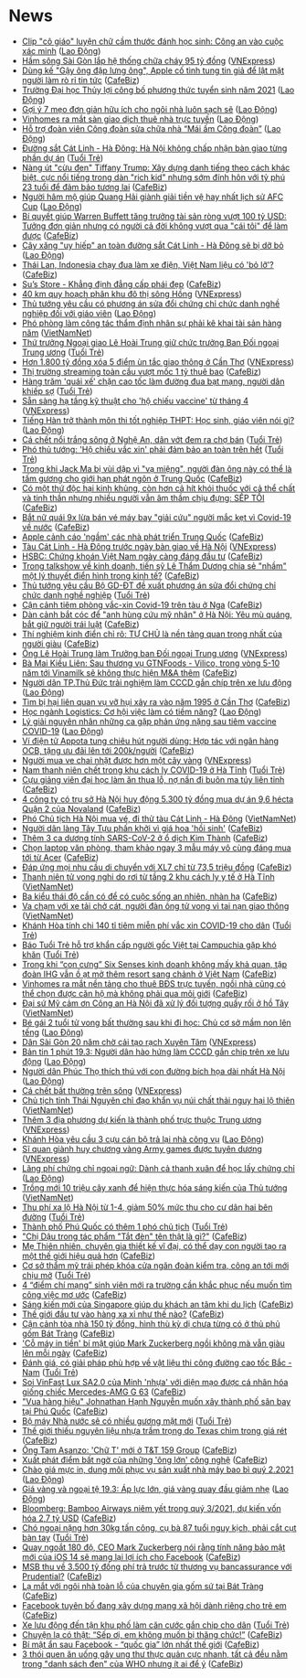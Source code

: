 # News

- [Clip &quot;cô giáo&quot; luyện chữ cầm thước đánh học sinh: Công an vào cuộc xác minh](https://laodong.vn/xa-hoi/clip-co-giao-luyen-chu-cam-thuoc-danh-hoc-sinh-cong-an-vao-cuoc-xac-minh-890794.ldo) ([Lao Động](https://laodong.vn))
- [Hầm sông Sài Gòn lắp hệ thống chữa cháy 95 tỷ đồng](https://vnexpress.net/ham-song-sai-gon-lap-he-thong-chua-chay-95-ty-dong-4250911.html) ([VNExpress](https://vnexpress.net))
- [Dùng kế "Gậy ông đập lưng ông", Apple cố tình tung tin giả để lật mặt người làm rò rỉ tin tức](https://cafebiz.vn/dung-ke-gay-ong-dap-lung-ong-apple-co-tinh-tung-tin-gia-de-lat-mat-nguoi-lam-ro-ri-tin-tuc-20210319135200059.chn) ([CafeBiz](https://cafebiz.vn))
- [Trường Đại học Thủy lợi công bố phương thức tuyển sinh năm 2021](https://laodong.vn/giao-duc/truong-dai-hoc-thuy-loi-cong-bo-phuong-thuc-tuyen-sinh-nam-2021-890802.ldo) ([Lao Động](https://laodong.vn))
- [Gợi ý 7 mẹo đơn giản hữu ích cho ngôi nhà luôn sạch sẽ](https://laodong.vn/chuyen-nha-minh/goi-y-7-meo-don-gian-huu-ich-cho-ngoi-nha-luon-sach-se-890461.ldo) ([Lao Động](https://laodong.vn))
- [Vinhomes ra mắt sàn giao dịch thuê nhà trực tuyến](https://laodong.vn/bat-dong-san/vinhomes-ra-mat-san-giao-dich-thue-nha-truc-tuyen-890781.ldo) ([Lao Động](https://laodong.vn))
- [Hỗ trợ đoàn viên Công đoàn sửa chữa nhà “Mái ấm Công đoàn”](https://laodong.vn/cong-doan/ho-tro-doan-vien-cong-doan-sua-chua-nha-mai-am-cong-doan-890717.ldo) ([Lao Động](https://laodong.vn))
- [Đường sắt Cát Linh - Hà Đông: Hà Nội không chấp nhận bàn giao từng phần dự án](https://tuoitre.vn/duong-sat-cat-linh-ha-dong-ha-noi-khong-chap-nhan-ban-giao-tung-phan-du-an-20210319153615453.htm) ([Tuổi Trẻ](https://tuoitre.vn))
- [Nàng út "cừu đen" Tiffany Trump: Xây dựng danh tiếng theo cách khác biệt, cực nổi tiếng trong dàn "rich kid" nhưng sớm đính hôn với tỷ phú 23 tuổi để đảm bảo tương lai](https://cafebiz.vn/nang-ut-cuu-den-tiffany-trump-xay-dung-danh-tieng-theo-cach-khac-biet-cuc-noi-tieng-trong-dan-rich-kid-nhung-som-dinh-hon-voi-ty-phu-23-tuoi-de-dam-bao-tuong-lai-20210319153845813.chn) ([CafeBiz](https://cafebiz.vn))
- [Người hâm mộ giúp Quang Hải giành giải tiền vệ hay nhất lịch sử AFC Cup](https://laodong.vn/bong-da/nguoi-ham-mo-giup-quang-hai-gianh-giai-tien-ve-hay-nhat-lich-su-afc-cup-890788.ldo) ([Lao Động](https://laodong.vn))
- [Bí quyết giúp Warren Buffett tăng trưởng tài sản ròng vượt 100 tỷ USD: Tưởng đơn giản nhưng có người cả đời không vượt qua "cái tôi" để làm được](https://cafebiz.vn/bi-quyet-giup-warren-buffett-tang-truong-tai-san-rong-vuot-100-ty-usd-tuong-don-gian-nhung-co-nguoi-ca-doi-khong-vuot-qua-cai-toi-de-lam-duoc-20210319153439817.chn) ([CafeBiz](https://cafebiz.vn))
- [Cây xăng &quot;uy hiếp&quot; an toàn đường sắt Cát Linh - Hà Đông sẽ bị dỡ bỏ](https://laodong.vn/video/cay-xang-uy-hiep-an-toan-duong-sat-cat-linh-ha-dong-se-bi-do-bo-890796.ldo) ([Lao Động](https://laodong.vn))
- [Thái Lan, Indonesia chạy đua làm xe điện, Việt Nam liệu có 'bỏ lỡ'?](https://cafebiz.vn/thai-lan-indonesia-chay-dua-lam-xe-dien-viet-nam-lieu-co-bo-lo-20210319134422742.chn) ([CafeBiz](https://cafebiz.vn))
- [Su’s Store - Khẳng định đẳng cấp phái đẹp](https://cafebiz.vn/sus-store-khang-dinh-dang-cap-phai-dep-20210319144359694.chn) ([CafeBiz](https://cafebiz.vn))
- [40 km quy hoạch phân khu đô thị sông Hồng](https://vnexpress.net/40-km-quy-hoach-phan-khu-do-thi-song-hong-4250948.html) ([VNExpress](https://vnexpress.net))
- [Thủ tướng yêu cầu có phương án sửa đổi chứng chỉ chức danh nghề nghiệp đối với giáo viên](https://laodong.vn/thoi-su/thu-tuong-yeu-cau-co-phuong-an-sua-doi-chung-chi-chuc-danh-nghe-nghiep-doi-voi-giao-vien-890791.ldo) ([Lao Động](https://laodong.vn))
- [Phó phòng làm công tác thẩm định nhân sự phải kê khai tài sản hàng năm](http://vietnamnet.vn/vn/thoi-su/chong-tham-nhung/pho-phong-lam-cong-tac-tham-dinh-nhan-su-phai-ke-khai-tai-san-hang-nam-720710.html) ([VietNamNet](https://vietnamnet.vn))
- [Thứ trưởng Ngoại giao Lê Hoài Trung giữ chức trưởng Ban Đối ngoại Trung ương](https://tuoitre.vn/thu-truong-ngoai-giao-le-hoai-trung-giu-chuc-truong-ban-doi-ngoai-trung-uong-20210319150348236.htm) ([Tuổi Trẻ](https://tuoitre.vn))
- [Hơn 1.800 tỷ đồng xóa 5 điểm ùn tắc giao thông ở Cần Thơ](https://vnexpress.net/hon-1-800-ty-dong-xoa-5-diem-un-tac-giao-thong-o-can-tho-4250892.html) ([VNExpress](https://vnexpress.net))
- [Thị trường streaming toàn cầu vượt mốc 1 tỷ thuê bao](https://cafebiz.vn/thi-truong-streaming-toan-cau-vuot-moc-1-ty-thue-bao-20210319133923212.chn) ([CafeBiz](https://cafebiz.vn))
- [Hàng trăm 'quái xế' chặn cao tốc làm đường đua bạt mạng, người dân khiếp sợ](https://tuoitre.vn/hang-tram-quai-xe-chan-cao-toc-lam-duong-dua-bat-mang-nguoi-dan-khiep-so-20210319133836277.htm) ([Tuổi Trẻ](https://tuoitre.vn))
- [Sẵn sàng hạ tầng kỹ thuật cho 'hộ chiếu vaccine' từ tháng 4](https://vnexpress.net/san-sang-ha-tang-ky-thuat-cho-ho-chieu-vaccine-tu-thang-4-4250928.html) ([VNExpress](https://vnexpress.net))
- [Tiếng Hàn trở thành môn thi tốt nghiệp THPT: Học sinh, giáo viên nói gì?](https://laodong.vn/video/tieng-han-tro-thanh-mon-thi-tot-nghiep-thpt-hoc-sinh-giao-vien-noi-gi-890773.ldo) ([Lao Động](https://laodong.vn))
- [Cá chết nổi trắng sông ở Nghệ An, dân vớt đem ra chợ bán](https://tuoitre.vn/ca-chet-noi-trang-song-o-nghe-an-dan-vot-dem-ra-cho-ban-20210319141211727.htm) ([Tuổi Trẻ](https://tuoitre.vn))
- [Phó thủ tướng: 'Hộ chiếu vắc xin' phải đảm bảo an toàn trên hết](https://tuoitre.vn/pho-thu-tuong-ho-chieu-vac-xin-phai-dam-bao-an-toan-tren-het-20210319141446518.htm) ([Tuổi Trẻ](https://tuoitre.vn))
- [Trong khi Jack Ma bị vùi dập vì "vạ miệng", người đàn ông này có thể là tấm gương cho giới hạn phát ngôn ở Trung Quốc](https://cafebiz.vn/trong-khi-jack-ma-bi-vui-dap-vi-va-mieng-nguoi-dan-ong-nay-co-the-la-tam-guong-cho-gioi-han-phat-ngon-o-trung-quoc-20210319133640048.chn) ([CafeBiz](https://cafebiz.vn))
- [Có một thứ độc hại kinh khủng, còn hơn cả hít khói thuốc với cả thể chất và tinh thần nhưng nhiều người vẫn âm thầm chịu đựng: SẾP TỒI](https://cafebiz.vn/co-mot-thu-doc-hai-kinh-khung-con-hon-ca-hit-khoi-thuoc-voi-ca-the-chat-va-tinh-than-nhung-nhieu-nguoi-van-am-tham-chiu-dung-sep-toi-20210319141608607.chn) ([CafeBiz](https://cafebiz.vn))
- [Bắt nữ quái 9x lừa bán vé máy bay "giải cứu" người mắc kẹt vì Covid-19 về nước](https://cafebiz.vn/bat-nu-quai-9x-lua-ban-ve-may-bay-giai-cuu-nguoi-mac-ket-vi-covid-19-ve-nuoc-20210319135109469.chn) ([CafeBiz](https://cafebiz.vn))
- [Apple cảnh cáo 'ngầm' các nhà phát triển Trung Quốc](https://cafebiz.vn/apple-canh-cao-ngam-cac-nha-phat-trien-trung-quoc-20210319134550032.chn) ([CafeBiz](https://cafebiz.vn))
- [Tàu Cát Linh - Hà Đông trước ngày bàn giao về Hà Nội](https://vnexpress.net/tau-cat-linh-ha-dong-truoc-ngay-ban-giao-ve-ha-noi-4250897.html) ([VNExpress](https://vnexpress.net))
- [HSBC: Chứng khoán Việt Nam ngày càng đáng đầu tư](https://cafebiz.vn/hsbc-chung-khoan-viet-nam-ngay-cang-dang-dau-tu-20210319142031211.chn) ([CafeBiz](https://cafebiz.vn))
- [Trong talkshow về kinh doanh, tiến sỹ Lê Thẩm Dương chia sẻ "nhầm" một lý thuyết điển hình trong kinh tế?](https://cafebiz.vn/trong-talkshow-ve-kinh-doanh-tien-sy-le-tham-duong-chia-se-nham-mot-ly-thuyet-dien-hinh-trong-kinh-te-20210319110312176.chn) ([CafeBiz](https://cafebiz.vn))
- [Thủ tướng yêu cầu Bộ GD-ĐT đề xuất phương án sửa đổi chứng chỉ chức danh nghề nghiệp](https://tuoitre.vn/thu-tuong-yeu-cau-bo-gd-dt-de-xuat-phuong-an-sua-doi-chung-chi-chuc-danh-nghe-nghiep-2021031914085778.htm) ([Tuổi Trẻ](https://tuoitre.vn))
- [Cận cảnh tiêm phòng vắc-xin Covid-19 trên tàu ở Nga](https://cafebiz.vn/can-canh-tiem-phong-vac-xin-covid-19-tren-tau-o-nga-20210319134849245.chn) ([CafeBiz](https://cafebiz.vn))
- [Dàn cảnh bắt cóc để "anh hùng cứu mỹ nhân" ở Hà Nội: Yêu mù quáng, bắt giữ người trái luật](https://cafebiz.vn/dan-canh-bat-coc-de-anh-hung-cuu-my-nhan-o-ha-noi-yeu-mu-quang-bat-giu-nguoi-trai-luat-20210319135249905.chn) ([CafeBiz](https://cafebiz.vn))
- [Thí nghiệm kinh điển chỉ rõ: TỰ CHỦ là nền tảng quan trọng nhất của người giàu](https://cafebiz.vn/thi-nghiem-kinh-dien-chi-ro-tu-chu-la-nen-tang-quan-trong-nhat-cua-nguoi-giau-20210319141335279.chn) ([CafeBiz](https://cafebiz.vn))
- [Ông Lê Hoài Trung làm Trưởng ban Đối ngoại Trung ương](https://vnexpress.net/ong-le-hoai-trung-lam-truong-ban-doi-ngoai-trung-uong-4250890.html) ([VNExpress](https://vnexpress.net))
- [Bà Mai Kiều Liên: Sau thương vụ GTNFoods - Vilico, trong vòng 5-10 năm tới Vinamilk sẽ không thực hiện M&A thêm](https://cafebiz.vn/ba-mai-kieu-lien-sau-thuong-vu-gtnfoods-vilico-trong-vong-5-10-nam-toi-vinamilk-se-khong-thuc-hien-ma-them-20210319140304407.chn) ([CafeBiz](https://cafebiz.vn))
- [Người dân TP.Thủ Đức trải nghiệm làm CCCD gắn chíp trên xe lưu động](https://laodong.vn/photo/nguoi-dan-tpthu-duc-trai-nghiem-lam-cccd-gan-chip-tren-xe-luu-dong-890743.ldo) ([Lao Động](https://laodong.vn))
- [Tìm bị hại liên quan vụ vỡ hụi xảy ra vào năm 1995 ở Cần Thơ](https://cafebiz.vn/tim-bi-hai-lien-quan-vu-vo-hui-xay-ra-vao-nam-1995-o-can-tho-20210319134726864.chn) ([CafeBiz](https://cafebiz.vn))
- [Học ngành Logistics: Cơ hội việc làm có tiềm năng?](https://laodong.vn/video-thoi-su/hoc-nganh-logistics-co-hoi-viec-lam-co-tiem-nang-890726.ldo) ([Lao Động](https://laodong.vn))
- [Lý giải nguyên nhân những ca gặp phản ứng nặng sau tiêm vaccine COVID-19](https://laodong.vn/video-thoi-su/ly-giai-nguyen-nhan-nhung-ca-gap-phan-ung-nang-sau-tiem-vaccine-covid-19-890634.ldo) ([Lao Động](https://laodong.vn))
- [Ví điện tử Appota tung chiêu hút người dùng: Hợp tác với ngân hàng OCB, tặng ưu đãi lên tới 200k/người](https://cafebiz.vn/vi-dien-tu-appota-tung-chieu-hut-nguoi-dung-hop-tac-voi-ngan-hang-ocb-tang-uu-dai-len-toi-200k-nguoi-20210319103542537.chn) ([CafeBiz](https://cafebiz.vn))
- [Người mua ve chai nhặt được hơn một cây vàng](https://vnexpress.net/nguoi-mua-ve-chai-nhat-duoc-hon-mot-cay-vang-4250893.html) ([VNExpress](https://vnexpress.net))
- [Nam thanh niên chết trong khu cách ly COVID-19 ở Hà Tĩnh](https://tuoitre.vn/nam-thanh-nien-chet-trong-khu-cach-ly-covid-19-o-ha-tinh-20210319134707922.htm) ([Tuổi Trẻ](https://tuoitre.vn))
- [Cựu giảng viên đại học làm ăn thua lỗ, nợ nần đi buôn ma túy liên tỉnh](https://cafebiz.vn/cuu-giang-vien-dai-hoc-lam-an-thua-lo-no-nan-di-buon-ma-tuy-lien-tinh-20210319134844278.chn) ([CafeBiz](https://cafebiz.vn))
- [4 công ty có trụ sở Hà Nội huy động 5.300 tỷ đồng mua dự án 9,6 hécta Quận 2 của Novaland](https://cafebiz.vn/4-cong-ty-co-tru-so-ha-noi-huy-dong-5300-ty-dong-mua-du-an-96-hecta-quan-2-cua-novaland-20210319134818243.chn) ([CafeBiz](https://cafebiz.vn))
- [Phó Chủ tịch Hà Nội mua vé, đi thử tàu Cát Linh - Hà Đông](http://vietnamnet.vn/vn/thoi-su/an-toan-giao-thong/pho-chu-tich-ha-noi-mua-ve-di-thu-tau-cat-linh-ha-dong-720852.html) ([VietNamNet](https://vietnamnet.vn))
- [Người dân làng Tây Tựu phấn khởi vì giá hoa 'hồi sinh'](https://cafebiz.vn/nguoi-dan-lang-tay-tuu-phan-khoi-vi-gia-hoa-hoi-sinh-20210319134250387.chn) ([CafeBiz](https://cafebiz.vn))
- [Thêm 3 ca dương tính SARS-CoV-2 ở ổ dịch Kim Thành](https://cafebiz.vn/them-3-ca-duong-tinh-sars-cov-2-o-o-dich-kim-thanh-20210319134117177.chn) ([CafeBiz](https://cafebiz.vn))
- [Chọn laptop văn phòng, tham khảo ngay 3 mẫu máy vô cùng đáng mua tới từ Acer](https://cafebiz.vn/chon-laptop-van-phong-tham-khao-ngay-3-mau-may-vo-cung-dang-mua-toi-tu-acer-20210319113848717.chn) ([CafeBiz](https://cafebiz.vn))
- [Đáp ứng mọi nhu cầu di chuyển với XL7 chỉ từ 73,5 triệu đồng](https://cafebiz.vn/dap-ung-moi-nhu-cau-di-chuyen-voi-xl7-chi-tu-735-trieu-dong-20210319104154867.chn) ([CafeBiz](https://cafebiz.vn))
- [Thanh niên tử vong nghi do rơi từ tầng 2 khu cách ly y tế ở Hà Tĩnh](http://vietnamnet.vn/vn/thoi-su/thanh-nien-tu-vong-nghi-do-roi-tu-tang-2-khu-cach-ly-y-te-o-ha-tinh-720851.html) ([VietNamNet](https://vietnamnet.vn))
- [Ba kiểu thái độ cần có để có cuộc sống an nhiên, nhàn hạ](https://cafebiz.vn/ba-kieu-thai-do-can-co-de-co-cuoc-song-an-nhien-nhan-ha-20210319131543985.chn) ([CafeBiz](https://cafebiz.vn))
- [Va chạm với xe tải chở cát, người đàn ông tử vong vì tai nạn giao thông](http://vietnamnet.vn/vn/thoi-su/va-cham-voi-xe-tai-cho-cat-nguoi-dan-ong-tu-vong-vi-tai-nan-giao-thong-720848.html) ([VietNamNet](https://vietnamnet.vn))
- [Khánh Hòa tính chi 140 tỉ tiêm miễn phí vắc xin COVID-19 cho dân](https://tuoitre.vn/khanh-hoa-tinh-chi-140-ti-tiem-mien-phi-vac-xin-covid-19-cho-dan-20210319115613247.htm) ([Tuổi Trẻ](https://tuoitre.vn))
- [Báo Tuổi Trẻ hỗ trợ khẩn cấp người gốc Việt tại Campuchia gặp khó khăn](https://tuoitre.vn/bao-tuoi-tre-ho-tro-khan-cap-nguoi-goc-viet-tai-campuchia-gap-kho-khan-20210319120931744.htm) ([Tuổi Trẻ](https://tuoitre.vn))
- [Trong khi “con cưng” Six Senses kinh doanh không mấy khả quan, tập đoàn IHG vẫn ồ ạt mở thêm resort sang chảnh ở Việt Nam](https://cafebiz.vn/trong-khi-con-cung-six-senses-kinh-doanh-khong-may-kha-quan-tap-doan-ihg-van-o-at-mo-them-resort-sang-chanh-o-viet-nam-20210319104412576.chn) ([CafeBiz](https://cafebiz.vn))
- [Vinhomes ra mắt nền tảng cho thuê BĐS trực tuyến, ngồi nhà cũng có thể chọn được căn hộ mà không phải qua môi giới](https://cafebiz.vn/vinhomes-ra-mat-nen-tang-cho-thue-bds-truc-tuyen-ngoi-nha-cung-co-the-chon-duoc-can-ho-ma-khong-phai-qua-moi-gioi-2021031911193867.chn) ([CafeBiz](https://cafebiz.vn))
- [Đại sứ Mỹ cảm ơn Công an Hà Nội đã xử lý đối tượng quấy rối ở hồ Tây](http://vietnamnet.vn/vn/thoi-su/chinh-tri/dai-su-my-cam-on-cong-an-ha-noi-da-xu-ly-doi-tuong-quay-roi-o-ho-tay-720842.html) ([VietNamNet](https://vietnamnet.vn))
- [Bé gái 2 tuổi tử vong bất thường sau khi đi học: Chủ cơ sở mầm non lên tếng](https://laodong.vn/giao-duc/be-gai-2-tuoi-tu-vong-bat-thuong-sau-khi-di-hoc-chu-co-so-mam-non-len-teng-890710.ldo) ([Lao Động](https://laodong.vn))
- [Dân Sài Gòn 20 năm chờ cải tạo rạch Xuyên Tâm](https://vnexpress.net/dan-sai-gon-20-nam-cho-cai-tao-rach-xuyen-tam-4247516.html) ([VNExpress](https://vnexpress.net))
- [Bản tin 1 phút 19.3: Người dân hào hứng làm CCCD gắn chip trên xe lưu động](https://laodong.vn/video/ban-tin-1-phut-193-nguoi-dan-hao-hung-lam-cccd-gan-chip-tren-xe-luu-dong-890708.ldo) ([Lao Động](https://laodong.vn))
- [Người dân Phúc Thọ thích thú với con đường bích họa dài nhất Hà Nội](https://laodong.vn/xa-hoi/nguoi-dan-phuc-tho-thich-thu-voi-con-duong-bich-hoa-dai-nhat-ha-noi-890296.ldo) ([Lao Động](https://laodong.vn))
- [Cá chết bất thường trên sông](https://vnexpress.net/ca-chet-bat-thuong-tren-song-4250850.html) ([VNExpress](https://vnexpress.net))
- [Chủ tịch tỉnh Thái Nguyên chỉ đạo khẩn vụ núi chất thải nguy hại lộ thiên](http://vietnamnet.vn/vn/thoi-su/moi-truong/chu-tich-tinh-thai-nguyen-chi-dao-khan-vu-nui-chat-thai-nguy-hai-lo-thien-720808.html) ([VietNamNet](https://vietnamnet.vn))
- [Thêm 3 địa phương dự kiến là thành phố trực thuộc Trung ương](https://vnexpress.net/them-3-dia-phuong-du-kien-la-thanh-pho-truc-thuoc-trung-uong-4249953.html) ([VNExpress](https://vnexpress.net))
- [Khánh Hòa yêu cầu 3 cựu cán bộ trả lại nhà công vụ](https://laodong.vn/xa-hoi/khanh-hoa-yeu-cau-3-cuu-can-bo-tra-lai-nha-cong-vu-890737.ldo) ([Lao Động](https://laodong.vn))
- [Sĩ quan giành huy chương vàng Army games được tuyên dương](https://vnexpress.net/si-quan-gianh-huy-chuong-vang-army-games-duoc-tuyen-duong-4250395.html) ([VNExpress](https://vnexpress.net))
- [Lãng phí chứng chỉ ngoại ngữ: Dành cả thanh xuân để học lấy chứng chỉ](https://laodong.vn/xa-hoi/lang-phi-chung-chi-ngoai-ngu-danh-ca-thanh-xuan-de-hoc-lay-chung-chi-890562.ldo) ([Lao Động](https://laodong.vn))
- [Trồng mới 10 triệu cây xanh để hiện thực hóa sáng kiến của Thủ tướng](http://vietnamnet.vn/vn/thoi-su/moi-truong/trong-moi-10-trieu-cay-xanh-de-hien-thuc-hoa-sang-kien-cua-thu-tuong-720764.html) ([VietNamNet](https://vietnamnet.vn))
- [Thu phí xa lộ Hà Nội từ 1-4, giảm 50% mức thu cho cư dân hai bên đường](https://tuoitre.vn/thu-phi-xa-lo-ha-noi-tu-1-4-giam-50-muc-thu-cho-cu-dan-hai-ben-duong-20210319084335261.htm) ([Tuổi Trẻ](https://tuoitre.vn))
- [Thành phố Phú Quốc có thêm 1 phó chủ tịch](https://tuoitre.vn/thanh-pho-phu-quoc-co-them-1-pho-chu-tich-20210319095616651.htm) ([Tuổi Trẻ](https://tuoitre.vn))
- ["Chị Dậu trong tác phẩm "Tắt đèn" tên thật là gì?"](https://cafebiz.vn/chi-dau-trong-tac-pham-tat-den-ten-that-la-gi-20210319102717234.chn) ([CafeBiz](https://cafebiz.vn))
- [Mẹ Thiên nhiên, chuyên gia thiết kế vĩ đại, có thể dạy con người tạo ra một thế giới hiệu quả hơn](https://cafebiz.vn/me-thien-nhien-chuyen-gia-thiet-ke-vi-dai-co-the-day-con-nguoi-tao-ra-mot-the-gioi-hieu-qua-hon-20210319104444634.chn) ([CafeBiz](https://cafebiz.vn))
- [Cơ sở thẩm mỹ trái phép khóa cửa ngăn đoàn kiểm tra, công an tới mới chịu mở](https://tuoitre.vn/co-so-tham-my-trai-phep-khoa-cua-ngan-doan-kiem-tra-cong-an-toi-moi-chiu-mo-20210319085036313.htm) ([Tuổi Trẻ](https://tuoitre.vn))
- [4 “điểm chí mạng” sinh viên mới ra trường cần khắc phục nếu muốn tìm công việc mơ ước](https://cafebiz.vn/4-diem-chi-mang-sinh-vien-moi-ra-truong-can-khac-phuc-neu-muon-tim-cong-viec-mo-uoc-20210319100928015.chn) ([CafeBiz](https://cafebiz.vn))
- [Sáng kiến mới của Singapore giúp du khách an tâm khi du lịch](https://cafebiz.vn/sang-kien-moi-cua-singapore-giup-du-khach-an-tam-khi-du-lich-20210318185400213.chn) ([CafeBiz](https://cafebiz.vn))
- [Thế giới đầu tư vào hàng xa xỉ như thế nào?](https://cafebiz.vn/the-gioi-dau-tu-vao-hang-xa-xi-nhu-the-nao-20210319104217391.chn) ([CafeBiz](https://cafebiz.vn))
- [Cận cảnh tòa nhà 150 tỷ đồng, hình thù kỳ dị chưa từng có ở thủ phủ gốm Bát Tràng](https://cafebiz.vn/can-canh-toa-nha-150-ty-dong-hinh-thu-ky-di-chua-tung-co-o-thu-phu-gom-bat-trang-20210319104320675.chn) ([CafeBiz](https://cafebiz.vn))
- ['Cỗ máy in tiền' bí mật giúp Mark Zuckerberg ngồi không mà vẫn giàu lên mỗi ngày](https://cafebiz.vn/co-may-in-tien-bi-mat-giup-mark-zuckerberg-ngoi-khong-ma-van-giau-len-moi-ngay-20210319103709648.chn) ([CafeBiz](https://cafebiz.vn))
- [Đánh giá, có giải pháp phù hợp về vật liệu thi công đường cao tốc Bắc - Nam](https://tuoitre.vn/danh-gia-co-giai-phap-phu-hop-ve-vat-lieu-thi-cong-duong-cao-toc-bac-nam-20210319103002137.htm) ([Tuổi Trẻ](https://tuoitre.vn))
- [Soi VinFast Lux SA2.0 của Minh 'nhựa' với diện mạo được cá nhân hóa giống chiếc Mercedes-AMG G 63](https://cafebiz.vn/soi-vinfast-lux-sa20-cua-minh-nhua-voi-dien-mao-duoc-ca-nhan-hoa-giong-chiec-mercedes-amg-g-63-20210319091043705.chn) ([CafeBiz](https://cafebiz.vn))
- ["Vua hàng hiệu" Johnathan Hạnh Nguyễn muốn xây thành phố sân bay tại Phú Quốc](https://cafebiz.vn/vua-hang-hieu-johnathan-hanh-nguyen-muon-xay-thanh-pho-san-bay-tai-phu-quoc-20210319102026487.chn) ([CafeBiz](https://cafebiz.vn))
- [Bộ máy Nhà nước sẽ có nhiều gương mặt mới](https://tuoitre.vn/bo-may-nha-nuoc-se-co-nhieu-guong-mat-moi-20210319081311704.htm) ([Tuổi Trẻ](https://tuoitre.vn))
- [Thế giới thiếu nguyên liệu nhựa trầm trọng do Texas chìm trong giá rét](https://cafebiz.vn/the-gioi-thieu-nguyen-lieu-nhua-tram-trong-do-texas-chim-trong-gia-ret-20210319102350593.chn) ([CafeBiz](https://cafebiz.vn))
- [Ông Tam Asanzo: 'Chữ T' mới ở T&T 159 Group](https://cafebiz.vn/ong-tam-asanzo-chu-t-moi-o-tt-159-group-2021031910115696.chn) ([CafeBiz](https://cafebiz.vn))
- [Xuất phát điểm bất ngờ của những 'ông lớn' công nghệ](https://cafebiz.vn/xuat-phat-diem-bat-ngo-cua-nhung-ong-lon-cong-nghe-20210319085739814.chn) ([CafeBiz](https://cafebiz.vn))
- [Chào giá mực in, dung môi phục vụ sản xuất nhà máy bao bì quý 2.2021](https://laodong.vn/thong-tin-doanh-nghiep/chao-gia-muc-in-dung-moi-phuc-vu-san-xuat-nha-may-bao-bi-quy-22021-890673.ldo) ([Lao Động](https://laodong.vn))
- [Giá vàng và ngoại tệ 19.3: Áp lực lớn, giá vàng quay đầu giảm nhẹ](https://laodong.vn/video/gia-vang-va-ngoai-te-193-ap-luc-lon-gia-vang-quay-dau-giam-nhe-890675.ldo) ([Lao Động](https://laodong.vn))
- [Bloomberg: Bamboo Airways niêm yết trong quý 3/2021, dự kiến vốn hóa 2,7 tỷ USD](https://cafebiz.vn/bloomberg-bamboo-airways-niem-yet-trong-quy-3-2021-du-kien-von-hoa-27-ty-usd-20210319095631145.chn) ([CafeBiz](https://cafebiz.vn))
- [Chó ngoại nặng hơn 30kg tấn công, cụ bà 87 tuổi nguy kịch, phải cắt cụt bàn tay](https://tuoitre.vn/cho-ngoai-nang-hon-30kg-tan-cong-cu-ba-87-tuoi-nguy-kich-phai-cat-cut-ban-tay-20210319085657378.htm) ([Tuổi Trẻ](https://tuoitre.vn))
- [Quay ngoắt 180 độ, CEO Mark Zuckerberg nói rằng tính năng bảo mật mới của iOS 14 sẽ mang lại lợi ích cho Facebook](https://cafebiz.vn/quay-ngoat-180-do-ceo-mark-zuckerberg-noi-rang-tinh-nang-bao-mat-moi-cua-ios-14-se-mang-lai-loi-ich-cho-facebook-2021031909071554.chn) ([CafeBiz](https://cafebiz.vn))
- [MSB thu về 3.500 tỷ đồng phí trả trước từ thương vụ bancassurance với Prudential?](https://cafebiz.vn/msb-thu-ve-3500-ty-dong-phi-tra-truoc-tu-thuong-vu-bancassurance-voi-prudential-20210319093419617.chn) ([CafeBiz](https://cafebiz.vn))
- [Lạ mắt với ngôi nhà toàn lỗ của chuyên gia gốm sứ tại Bát Tràng](https://cafebiz.vn/la-mat-voi-ngoi-nha-toan-lo-cua-chuyen-gia-gom-su-tai-bat-trang-20210319090950455.chn) ([CafeBiz](https://cafebiz.vn))
- [Facebook tuyên bố đang xây dựng mạng xã hội dành riêng cho trẻ em](https://cafebiz.vn/facebook-tuyen-bo-dang-xay-dung-mang-xa-hoi-danh-rieng-cho-tre-em-20210319092249121.chn) ([CafeBiz](https://cafebiz.vn))
- [Xe lưu động đến tận khu phố làm căn cước gắn chip cho dân](https://tuoitre.vn/xe-luu-dong-den-tan-khu-pho-lam-can-cuoc-gan-chip-cho-dan-20210318220913127.htm) ([Tuổi Trẻ](https://tuoitre.vn))
- [Chuyện lạ có thật: “Sếp ơi, em không muốn bị thăng chức!”](https://cafebiz.vn/chuyen-la-co-that-sep-oi-em-khong-muon-bi-thang-chuc-20210319091907566.chn) ([CafeBiz](https://cafebiz.vn))
- [Bí mật ẩn sau Facebook - “quốc gia” lớn nhất thế giới](https://cafebiz.vn/bi-mat-an-sau-facebook-quoc-gia-lon-nhat-the-gioi-20210319090540303.chn) ([CafeBiz](https://cafebiz.vn))
- [3 thói quen ăn uống gây ung thư thực quản cực nhanh, tất cả đều nằm trong "danh sách đen" của WHO nhưng ít ai để ý](https://cafebiz.vn/3-thoi-quen-an-uong-gay-ung-thu-thuc-quan-cuc-nhanh-tat-ca-deu-nam-trong-danh-sach-den-cua-who-nhung-it-ai-de-y-20210319005946791.chn) ([CafeBiz](https://cafebiz.vn))
